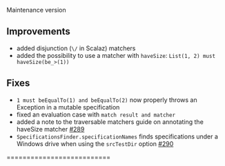 Maintenance version

## Improvements

 * added disjunction (`\/` in Scalaz) matchers
 * added the possibility to use a matcher with `haveSize`: `List(1, 2) must haveSize(be_>(1))`

## Fixes 
 
 * `1 must beEqualTo(1) and beEqualTo(2)` now properly throws an Exception in a mutable specification
 * fixed an evaluation case with `match result and matcher`
 * added a note to the traversable matchers guide on annotating the haveSize matcher [#289](http://github.com/etorreborre/specs2/issues/289)
 * `SpecificationsFinder.specificationNames` finds specifications under a Windows drive when using the `srcTestDir` option [#290](http://github.com/etorreborre/specs2/issues/290)



 ==========================

